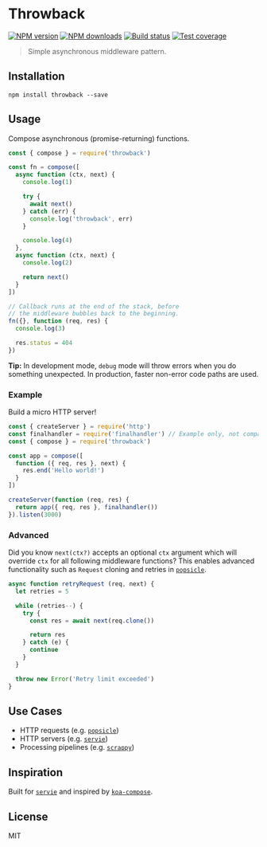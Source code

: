 # Throwback

[![NPM version](https://img.shields.io/npm/v/throwback.svg?style=flat)](https://npmjs.org/package/throwback)
[![NPM downloads](https://img.shields.io/npm/dm/throwback.svg?style=flat)](https://npmjs.org/package/throwback)
[![Build status](https://img.shields.io/travis/serviejs/throwback.svg?style=flat)](https://travis-ci.org/serviejs/throwback)
[![Test coverage](https://img.shields.io/coveralls/serviejs/throwback.svg?style=flat)](https://coveralls.io/r/serviejs/throwback?branch=master)

> Simple asynchronous middleware pattern.

## Installation

```
npm install throwback --save
```

## Usage

Compose asynchronous (promise-returning) functions.

```js
const { compose } = require('throwback')

const fn = compose([
  async function (ctx, next) {
    console.log(1)

    try {
      await next()
    } catch (err) {
      console.log('throwback', err)
    }

    console.log(4)
  },
  async function (ctx, next) {
    console.log(2)

    return next()
  }
])

// Callback runs at the end of the stack, before
// the middleware bubbles back to the beginning.
fn({}, function (req, res) {
  console.log(3)

  res.status = 404
})
```

**Tip:** In development mode, `debug` mode will throw errors when you do something unexpected. In production, faster non-error code paths are used.

### Example

Build a micro HTTP server!

```js
const { createServer } = require('http')
const finalhandler = require('finalhandler') // Example only, not compatible with single `ctx` arg.
const { compose } = require('throwback')

const app = compose([
  function ({ req, res }, next) {
    res.end('Hello world!')
  }
])

createServer(function (req, res) {
  return app({ req, res }, finalhandler())
}).listen(3000)
```

### Advanced

Did you know `next(ctx?)` accepts an optional `ctx` argument which will override `ctx` for all following middleware functions? This enables advanced functionality such as `Request` cloning and retries in [`popsicle`](https://github.com/serviejs/popsicle).

```js
async function retryRequest (req, next) {
  let retries = 5

  while (retries--) {
    try {
      const res = await next(req.clone())

      return res
    } catch (e) {
      continue
    }
  }

  throw new Error('Retry limit exceeded')
}
```

## Use Cases

* HTTP requests (e.g. [`popsicle`](https://github.com/serviejs/popsicle))
* HTTP servers (e.g. [`servie`](https://github.com/serviejs/servie))
* Processing pipelines (e.g. [`scrappy`](https://github.com/blakeembrey/node-scrappy))

## Inspiration

Built for [`servie`](https://github.com/serviejs) and inspired by [`koa-compose`](https://github.com/koajs/compose).

## License

MIT
